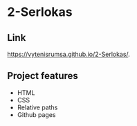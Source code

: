 # 2-Serlokas

## Link

 https://vytenisrumsa.github.io/2-Serlokas/.

## Project features
- HTML
- CSS
- Relative paths
- Github pages